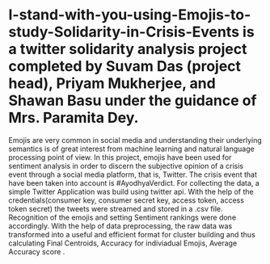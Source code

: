 # I-stand-with-you-using-Emojis-to-study-Solidarity-in-Crisis-Events is a twitter solidarity analysis project completed by Suvam Das (project head), Priyam Mukherjee, and Shawan Basu under the guidance of Mrs. Paramita Dey.
Emojis are very common in social media and understanding their underlying semantics is of great interest from machine learning and natural language processing point of view. In this project, emojis have been used for sentiment analysis in order to discern the subjective opinion of a crisis event through a social media platform, that is, Twitter. The crisis event that have been taken into account is #AyodhyaVerdict. For collecting the data, a simple Twitter Application was build using twitter api. With the help of the credentials(consumer key, consumer secret key, access token, access token secret) the tweets were streamed and stored in a .csv file. Recognition of the emojis and setting Sentiment rankings were done accordingly. With the help of data preprocessing, the raw data was transformed into a useful and efficient format for cluster building and thus calculating Final Centroids, Accuracy for indiviadual Emojis, Average Accuracy score .

